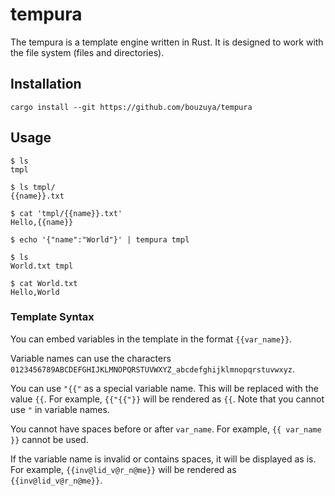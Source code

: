 # tempura

The tempura is a template engine written in Rust. It is designed to work with the file system (files and directories).

## Installation

```console
cargo install --git https://github.com/bouzuya/tempura
```

## Usage

```console
$ ls
tmpl

$ ls tmpl/
{{name}}.txt

$ cat 'tmpl/{{name}}.txt'
Hello,{{name}}

$ echo '{"name":"World"}' | tempura tmpl

$ ls
World.txt tmpl

$ cat World.txt
Hello,World
```

### Template Syntax

You can embed variables in the template in the format `{{var_name}}`.

Variable names can use the characters `0123456789ABCDEFGHIJKLMNOPQRSTUVWXYZ_abcdefghijklmnopqrstuvwxyz`.

You can use `"{{"` as a special variable name. This will be replaced with the value `{{`. For example, `{{"{{"}}` will be rendered as `{{`. Note that you cannot use `"` in variable names.

You cannot have spaces before or after `var_name`. For example, `{{ var_name }}` cannot be used.

If the variable name is invalid or contains spaces, it will be displayed as is. For example, `{{inv@lid_v@r_n@me}}` will be rendered as `{{inv@lid_v@r_n@me}}`.

